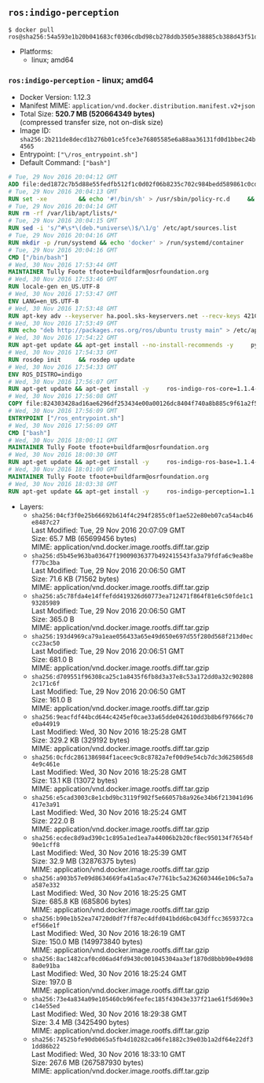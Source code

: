 ## `ros:indigo-perception`

```console
$ docker pull ros@sha256:54a593e1b20b041683cf0306cdbd98cb278ddb3505e38885cb388d43f51db787
```

-	Platforms:
	-	linux; amd64

### `ros:indigo-perception` - linux; amd64

-	Docker Version: 1.12.3
-	Manifest MIME: `application/vnd.docker.distribution.manifest.v2+json`
-	Total Size: **520.7 MB (520664349 bytes)**  
	(compressed transfer size, not on-disk size)
-	Image ID: `sha256:2b211de8decd1b276b01ce5fce3e76805585e6a88aa36131fd0d1bbec24b4565`
-	Entrypoint: `["\/ros_entrypoint.sh"]`
-	Default Command: `["bash"]`

```dockerfile
# Tue, 29 Nov 2016 20:04:12 GMT
ADD file:ded1872c7b5d88e55fedfb512f1c0d02f06b8235c702c984bedd589861c0cd46 in / 
# Tue, 29 Nov 2016 20:04:13 GMT
RUN set -xe 		&& echo '#!/bin/sh' > /usr/sbin/policy-rc.d 	&& echo 'exit 101' >> /usr/sbin/policy-rc.d 	&& chmod +x /usr/sbin/policy-rc.d 		&& dpkg-divert --local --rename --add /sbin/initctl 	&& cp -a /usr/sbin/policy-rc.d /sbin/initctl 	&& sed -i 's/^exit.*/exit 0/' /sbin/initctl 		&& echo 'force-unsafe-io' > /etc/dpkg/dpkg.cfg.d/docker-apt-speedup 		&& echo 'DPkg::Post-Invoke { "rm -f /var/cache/apt/archives/*.deb /var/cache/apt/archives/partial/*.deb /var/cache/apt/*.bin || true"; };' > /etc/apt/apt.conf.d/docker-clean 	&& echo 'APT::Update::Post-Invoke { "rm -f /var/cache/apt/archives/*.deb /var/cache/apt/archives/partial/*.deb /var/cache/apt/*.bin || true"; };' >> /etc/apt/apt.conf.d/docker-clean 	&& echo 'Dir::Cache::pkgcache ""; Dir::Cache::srcpkgcache "";' >> /etc/apt/apt.conf.d/docker-clean 		&& echo 'Acquire::Languages "none";' > /etc/apt/apt.conf.d/docker-no-languages 		&& echo 'Acquire::GzipIndexes "true"; Acquire::CompressionTypes::Order:: "gz";' > /etc/apt/apt.conf.d/docker-gzip-indexes 		&& echo 'Apt::AutoRemove::SuggestsImportant "false";' > /etc/apt/apt.conf.d/docker-autoremove-suggests
# Tue, 29 Nov 2016 20:04:14 GMT
RUN rm -rf /var/lib/apt/lists/*
# Tue, 29 Nov 2016 20:04:15 GMT
RUN sed -i 's/^#\s*\(deb.*universe\)$/\1/g' /etc/apt/sources.list
# Tue, 29 Nov 2016 20:04:16 GMT
RUN mkdir -p /run/systemd && echo 'docker' > /run/systemd/container
# Tue, 29 Nov 2016 20:04:16 GMT
CMD ["/bin/bash"]
# Wed, 30 Nov 2016 17:53:44 GMT
MAINTAINER Tully Foote tfoote+buildfarm@osrfoundation.org
# Wed, 30 Nov 2016 17:53:46 GMT
RUN locale-gen en_US.UTF-8
# Wed, 30 Nov 2016 17:53:47 GMT
ENV LANG=en_US.UTF-8
# Wed, 30 Nov 2016 17:53:48 GMT
RUN apt-key adv --keyserver ha.pool.sks-keyservers.net --recv-keys 421C365BD9FF1F717815A3895523BAEEB01FA116
# Wed, 30 Nov 2016 17:53:49 GMT
RUN echo "deb http://packages.ros.org/ros/ubuntu trusty main" > /etc/apt/sources.list.d/ros-latest.list
# Wed, 30 Nov 2016 17:54:22 GMT
RUN apt-get update && apt-get install --no-install-recommends -y     python-rosdep     python-rosinstall     python-vcstools     && rm -rf /var/lib/apt/lists/*
# Wed, 30 Nov 2016 17:54:33 GMT
RUN rosdep init     && rosdep update
# Wed, 30 Nov 2016 17:54:33 GMT
ENV ROS_DISTRO=indigo
# Wed, 30 Nov 2016 17:56:07 GMT
RUN apt-get update && apt-get install -y     ros-indigo-ros-core=1.1.4-0*     && rm -rf /var/lib/apt/lists/*
# Wed, 30 Nov 2016 17:56:08 GMT
COPY file:824303428ad16ae6296df253434e00a00126dc8404f740a8b885c9f61a2f5fcb in / 
# Wed, 30 Nov 2016 17:56:09 GMT
ENTRYPOINT ["/ros_entrypoint.sh"]
# Wed, 30 Nov 2016 17:56:09 GMT
CMD ["bash"]
# Wed, 30 Nov 2016 18:00:11 GMT
MAINTAINER Tully Foote tfoote+buildfarm@osrfoundation.org
# Wed, 30 Nov 2016 18:00:30 GMT
RUN apt-get update && apt-get install -y     ros-indigo-ros-base=1.1.4-0*     && rm -rf /var/lib/apt/lists/*
# Wed, 30 Nov 2016 18:01:00 GMT
MAINTAINER Tully Foote tfoote+buildfarm@osrfoundation.org
# Wed, 30 Nov 2016 18:03:38 GMT
RUN apt-get update && apt-get install -y     ros-indigo-perception=1.1.4-0*     && rm -rf /var/lib/apt/lists/*
```

-	Layers:
	-	`sha256:04cf3f0e25b66692b614f4c294f2855c0f1ae522e80eb07ca54acb46e8487c27`  
		Last Modified: Tue, 29 Nov 2016 20:07:09 GMT  
		Size: 65.7 MB (65699456 bytes)  
		MIME: application/vnd.docker.image.rootfs.diff.tar.gzip
	-	`sha256:d5b45e963ba03647f19009036377b492415543fa3a79fdfa6c9ea8bef77bc3ba`  
		Last Modified: Tue, 29 Nov 2016 20:06:50 GMT  
		Size: 71.6 KB (71562 bytes)  
		MIME: application/vnd.docker.image.rootfs.diff.tar.gzip
	-	`sha256:a5c78fda4e14ffefdd419326d60773ea712471f864f81e6c50fde1c193285989`  
		Last Modified: Tue, 29 Nov 2016 20:06:50 GMT  
		Size: 365.0 B  
		MIME: application/vnd.docker.image.rootfs.diff.tar.gzip
	-	`sha256:193d4969ca79a1eae056433a65e49d650e697d55f280d568f213d0eccc23ac50`  
		Last Modified: Tue, 29 Nov 2016 20:06:51 GMT  
		Size: 681.0 B  
		MIME: application/vnd.docker.image.rootfs.diff.tar.gzip
	-	`sha256:d709551f96308ca25c1a8435f6fb8d3a37e8c53a172dd0a32c9028082c171c6f`  
		Last Modified: Tue, 29 Nov 2016 20:06:50 GMT  
		Size: 161.0 B  
		MIME: application/vnd.docker.image.rootfs.diff.tar.gzip
	-	`sha256:9eacfdf44bcd644c4245ef0cae33a65dde042610dd3b8b6f97666c70e0a44919`  
		Last Modified: Wed, 30 Nov 2016 18:25:28 GMT  
		Size: 329.2 KB (329192 bytes)  
		MIME: application/vnd.docker.image.rootfs.diff.tar.gzip
	-	`sha256:0cfdc2861386984f1aceec9c8c8782a7ef00d9e54cb7dc3d625865d84e9c461e`  
		Last Modified: Wed, 30 Nov 2016 18:25:28 GMT  
		Size: 13.1 KB (13072 bytes)  
		MIME: application/vnd.docker.image.rootfs.diff.tar.gzip
	-	`sha256:e5cad3003c8e1cbd9bc3119f902f5e66057b8a926e34b6f213041d96417e3a91`  
		Last Modified: Wed, 30 Nov 2016 18:25:24 GMT  
		Size: 222.0 B  
		MIME: application/vnd.docker.image.rootfs.diff.tar.gzip
	-	`sha256:ecdec8d9ad390c1c895a1ed1ea7a44006b2b20cf8ec950134f7654bf90e1cff8`  
		Last Modified: Wed, 30 Nov 2016 18:25:39 GMT  
		Size: 32.9 MB (32876375 bytes)  
		MIME: application/vnd.docker.image.rootfs.diff.tar.gzip
	-	`sha256:a903b57e09d8634669fa41a5ac47e7761bc5a2362603446e106c5a7aa587e332`  
		Last Modified: Wed, 30 Nov 2016 18:25:25 GMT  
		Size: 685.8 KB (685806 bytes)  
		MIME: application/vnd.docker.image.rootfs.diff.tar.gzip
	-	`sha256:b90e1b52ea74720d0df7ff87ec4dfd041bdd6bc043dffcc3659372caef566e1f`  
		Last Modified: Wed, 30 Nov 2016 18:26:19 GMT  
		Size: 150.0 MB (149973840 bytes)  
		MIME: application/vnd.docker.image.rootfs.diff.tar.gzip
	-	`sha256:8ac1482caf0cd06ad4fd9430c001045304aa3ef1870d8bbb90e49d088a0e91ba`  
		Last Modified: Wed, 30 Nov 2016 18:25:24 GMT  
		Size: 197.0 B  
		MIME: application/vnd.docker.image.rootfs.diff.tar.gzip
	-	`sha256:73e4a834a09e105460cb96feefec185f43043e337f21ae61f5d690e3c14e55ed`  
		Last Modified: Wed, 30 Nov 2016 18:29:38 GMT  
		Size: 3.4 MB (3425490 bytes)  
		MIME: application/vnd.docker.image.rootfs.diff.tar.gzip
	-	`sha256:74525bfe90db065a5fb4d10282ca06fe1882c39e03b1a2df64e22df31dd86b22`  
		Last Modified: Wed, 30 Nov 2016 18:33:10 GMT  
		Size: 267.6 MB (267587930 bytes)  
		MIME: application/vnd.docker.image.rootfs.diff.tar.gzip
